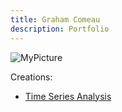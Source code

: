 ```yaml
---
title: Graham Comeau
description: Portfolio
---
```

![MyPicture]()

Creations:
- [Time Series Analysis](/time_series/index.md)
